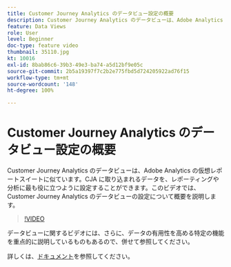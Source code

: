 ```yaml
---
title: Customer Journey Analytics のデータビュー設定の概要
description: Customer Journey Analytics のデータビューは、Adobe Analytics の仮想レポートスイートに似ています。CJA に取り込まれるデータを、レポーティングや分析に最も役に立つように設定することができます。このビデオでは、Customer Journey Analytics のデータビューの設定について概要を説明します。
feature: Data Views
role: User
level: Beginner
doc-type: feature video
thumbnail: 35110.jpg
kt: 10016
exl-id: 8bab86c6-39b3-49e3-ba74-a5d12bf9e05c
source-git-commit: 2b5a19397f7c2b2e775fbd5d724205922ad76f15
workflow-type: tm+mt
source-wordcount: '148'
ht-degree: 100%

---
```


# Customer Journey Analytics のデータビュー設定の概要

Customer Journey Analytics のデータビューは、Adobe Analytics の仮想レポートスイートに似ています。CJA に取り込まれるデータを、レポーティングや分析に最も役に立つように設定することができます。このビデオでは、Customer Journey Analytics のデータビューの設定について概要を説明します。

>[!VIDEO](https://video.tv.adobe.com/v/35110/?quality=12&learn=on)

データビューに関するビデオには、さらに、データの有用性を高める特定の機能を重点的に説明しているものもあるので、併せて参照してください。

詳しくは、[ドキュメント](https://experienceleague.adobe.com/docs/analytics-platform/using/cja-dataviews/data-views.html?lang=ja)を参照してください。
